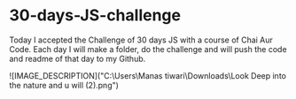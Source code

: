 # 30-days-JS-challenge
Today I accepted the Challenge of 30 days JS with a course of Chai Aur Code.
Each day I will make a folder, do the challenge and will push the code and readme of that day to my Github.

 ![IMAGE_DESCRIPTION]("C:\Users\Manas tiwari\Downloads\Look Deep into the nature and u will (2).png")
